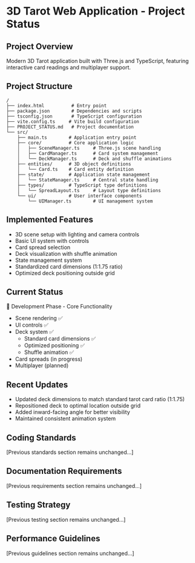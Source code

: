 # 3D Tarot Web Application - Project Status

## Project Overview
Modern 3D Tarot application built with Three.js and TypeScript, featuring interactive card readings and multiplayer support.

## Project Structure
```
/
├── index.html          # Entry point
├── package.json        # Dependencies and scripts
├── tsconfig.json       # TypeScript configuration
├── vite.config.ts     # Vite build configuration
├── PROJECT_STATUS.md   # Project documentation
└── src/
    ├── main.ts        # Application entry point
    ├── core/          # Core application logic
    │   ├── SceneManager.ts     # Three.js scene handling
    │   ├── CardManager.ts      # Card system management
    │   └── DeckManager.ts      # Deck and shuffle animations
    ├── entities/      # 3D object definitions
    │   └── Card.ts    # Card entity definition
    ├── state/         # Application state management
    │   └── StateManager.ts     # Central state handling
    ├── types/         # TypeScript type definitions
    │   └── SpreadLayout.ts     # Layout type definitions
    └── ui/            # User interface components
        └── UIManager.ts        # UI management system
```

## Implemented Features
- 3D scene setup with lighting and camera controls
- Basic UI system with controls
- Card spread selection
- Deck visualization with shuffle animation
- State management system
- Standardized card dimensions (1:1.75 ratio)
- Optimized deck positioning outside grid

## Current Status
🚀 Development Phase - Core Functionality
- Scene rendering ✅
- UI controls ✅
- Deck system ✅
  - Standard card dimensions ✅
  - Optimized positioning ✅
  - Shuffle animation ✅
- Card spreads (in progress)
- Multiplayer (planned)

## Recent Updates
- Updated deck dimensions to match standard tarot card ratio (1:1.75)
- Repositioned deck to optimal location outside grid
- Added inward-facing angle for better visibility
- Maintained consistent animation system

## Coding Standards
[Previous standards section remains unchanged...]

## Documentation Requirements
[Previous requirements section remains unchanged...]

## Testing Strategy
[Previous testing section remains unchanged...]

## Performance Guidelines
[Previous guidelines section remains unchanged...]